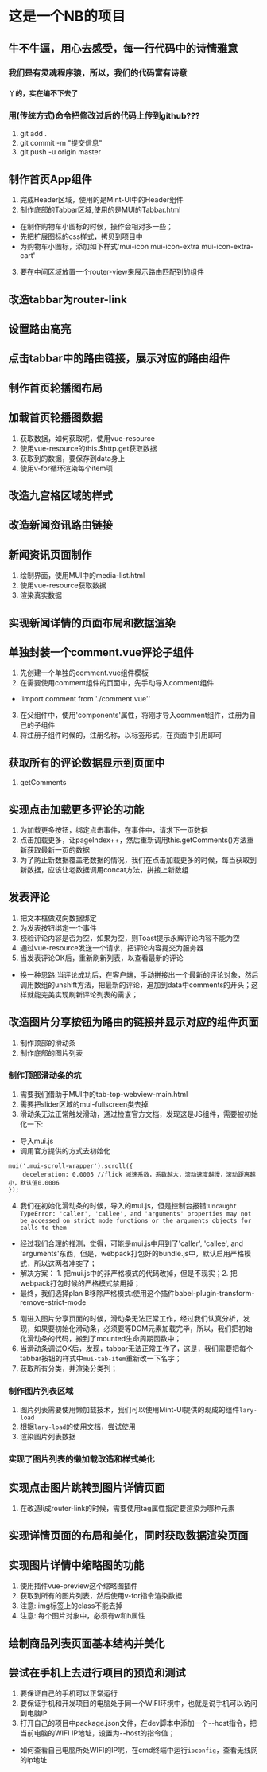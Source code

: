# 这是一个NB的项目

## 牛不牛逼，用心去感受，每一行代码中的诗情雅意

### 我们是有灵魂程序猿，所以，我们的代码富有诗意

#### 丫的，实在编不下去了

### 用(传统方式)命令把修改过后的代码上传到github???
 1. git add .
 2. git commit -m  "提交信息"
 3. git push -u origin master

## 制作首页App组件
 1. 完成Header区域，使用的是Mint-UI中的Header组件
 2. 制作底部的Tabbar区域,使用的是MUI的Tabbar.html
  + 在制作购物车小图标的时候，操作会相对多一些；
  + 先把扩展图标的css样式，拷贝到项目中
  + 为购物车小图标，添加如下样式'mui-icon mui-icon-extra mui-icon-extra-cart'
 3. 要在中间区域放置一个router-view来展示路由匹配到的组件

## 改造tabbar为router-link

## 设置路由高亮

## 点击tabbar中的路由链接，展示对应的路由组件

## 制作首页轮播图布局

## 加载首页轮播图数据
 1. 获取数据，如何获取呢，使用vue-resource
 2. 使用vue-resource的this.$http.get获取数据
 3. 获取到的数据，要保存到data身上
 4. 使用v-for循环渲染每个item项

## 改造九宫格区域的样式

## 改造新闻资讯路由链接

## 新闻资讯页面制作
 1. 绘制界面，使用MUI中的media-list.html
 2. 使用vue-resource获取数据
 3. 渲染真实数据

## 实现新闻详情的页面布局和数据渲染

## 单独封装一个comment.vue评论子组件
 1. 先创建一个单独的comment.vue组件模板
 2. 在需要使用comment组件的页面中，先手动导入comment组件
 + 'import comment from './comment.vue''
 3. 在父组件中，使用'components'属性，将刚才导入comment组件，注册为自己的子组件
 4. 将注册子组件时候的，注册名称，以标签形式，在页面中引用即可

## 获取所有的评论数据显示到页面中
 1. getComments

## 实现点击加载更多评论的功能
 1. 为加载更多按钮，绑定点击事件，在事件中，请求下一页数据
 2. 点击加载更多，让pageIndex++，然后重新调用this.getComments()方法重新获取最新一页的数据
 3. 为了防止新数据覆盖老数据的情况，我们在点击加载更多的时候，每当获取到新数据，应该让老数据调用concat方法，拼接上新数组

## 发表评论
 1. 把文本框做双向数据绑定
 2. 为发表按钮绑定一个事件
 3. 校验评论内容是否为空，如果为空，则Toast提示永辉评论内容不能为空
 4. 通过vue-resource发送一个请求，把评论内容提交为服务器
 5. 当发表评论OK后，重新刷新列表，以查看最新的评论
  + 换一种思路:当评论成功后，在客户端，手动拼接出一个最新的评论对象，然后调用数组的unshift方法，把最新的评论，追加到data中comments的开头；这样就能完美实现刷新评论列表的需求；

## 改造图片分享按钮为路由的链接并显示对应的组件页面
 1. 制作顶部的滑动条
 2. 制作底部的图片列表
### 制作顶部滑动条的坑
  1. 需要我们借助于MUI中的tab-top-webview-main.html
  2. 需要把slider区域的mui-fullscreen类去掉
  3. 滑动条无法正常触发滑动，通过检查官方文档，发现这是JS组件，需要被初始化一下:
   + 导入mui.js
   + 调用官方提供的方式去初始化
```
mui('.mui-scroll-wrapper').scroll({
	deceleration: 0.0005 //flick 减速系数，系数越大，滚动速度越慢，滚动距离越小，默认值0.0006
});
```
  4. 我们在初始化滑动条的时候，导入的mui.js，但是控制台报错:`Uncaught TypeError: 'caller', 'callee', and 'arguments' properties may not be accessed on strict mode functions or the arguments objects for calls to them`
   + 经过我们合理的推测，觉得，可能是mui.js中用到了'caller', 'callee', and 'arguments'东西，但是，webpack打包好的bundle.js中，默认启用严格模式，所以这两者冲突了；
   + 解决方案： 1. 把mui.js中的非严格模式的代码改掉，但是不现实；2. 把webpack打包时候的严格模式禁用掉；
   + 最终，我们选择plan B移除严格模式:使用这个插件babel-plugin-transform-remove-strict-mode
  5. 刚进入图片分享页面的时候，滑动条无法正常工作，经过我们认真分析，发现，如果要初始化滑动条，必须要等DOM元素加载完毕，所以，我们把初始化滑动条的代码，搬到了mounted生命周期函数中；
  6. 当滑动条调试OK后，发现，tabbar无法正常工作了，这是，我们需要把每个tabbar按钮的样式中`mui-tab-item`重新改一下名字；
  7. 获取所有分类，并渲染分类列；

### 制作图片列表区域
 1. 图片列表需要使用懒加载技术，我们可以使用Mint-UI提供的现成的组件`lary-load`
 2. 根据`lary-load`的使用文档，尝试使用
 3. 渲染图片列表数据

 ### 实现了图片列表的懒加载改造和样式美化

 ## 实现点击图片跳转到图片详情页面
  1. 在改造li成router-link的时候，需要使用tag属性指定要渲染为哪种元素

## 实现详情页面的布局和美化，同时获取数据渲染页面

## 实现图片详情中缩略图的功能
1. 使用插件vue-preview这个缩略图插件
2. 获取到所有的图片列表，然后使用v-for指令渲染数据
3. 注意: img标签上的class不能去掉
4. 注意: 每个图片对象中，必须有w和h属性

## 绘制商品列表页面基本结构并美化

## 尝试在手机上去进行项目的预览和测试
1. 要保证自己的手机可以正常运行
2. 要保证手机和开发项目的电脑处于同一个WIFI环境中，也就是说手机可以访问到电脑IP
3. 打开自己的项目中package.json文件，在dev脚本中添加一个--host指令，把当前电脑的WIFI IP地址，设置为--host的指令值；
 + 如何查看自己电脑所处WIFI的IP呢，在cmd终端中运行`ipconfig`，查看无线网的ip地址